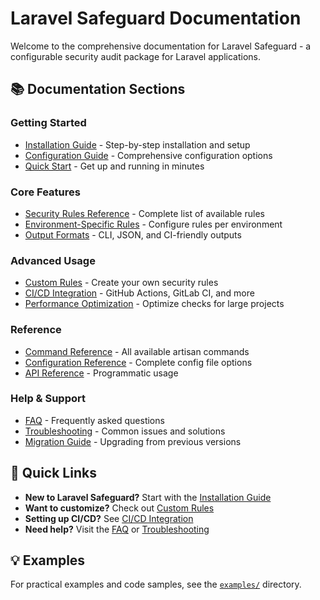 # Laravel Safeguard Documentation

Welcome to the comprehensive documentation for Laravel Safeguard - a configurable security audit package for Laravel applications.

## 📚 Documentation Sections

### Getting Started
- [Installation Guide](installation.md) - Step-by-step installation and setup
- [Configuration Guide](configuration.md) - Comprehensive configuration options
- [Quick Start](quick-start.md) - Get up and running in minutes

### Core Features
- [Security Rules Reference](rules-reference.md) - Complete list of available rules
- [Environment-Specific Rules](environment-rules.md) - Configure rules per environment
- [Output Formats](output-formats.md) - CLI, JSON, and CI-friendly outputs

### Advanced Usage
- [Custom Rules](custom-rules.md) - Create your own security rules
- [CI/CD Integration](ci-cd-integration.md) - GitHub Actions, GitLab CI, and more
- [Performance Optimization](performance.md) - Optimize checks for large projects

### Reference
- [Command Reference](commands.md) - All available artisan commands
- [Configuration Reference](configuration-reference.md) - Complete config file options
- [API Reference](api-reference.md) - Programmatic usage

### Help & Support
- [FAQ](faq.md) - Frequently asked questions
- [Troubleshooting](troubleshooting.md) - Common issues and solutions
- [Migration Guide](migration.md) - Upgrading from previous versions

## 🚀 Quick Links

- **New to Laravel Safeguard?** Start with the [Installation Guide](installation.md)
- **Want to customize?** Check out [Custom Rules](custom-rules.md)
- **Setting up CI/CD?** See [CI/CD Integration](ci-cd-integration.md)
- **Need help?** Visit the [FAQ](faq.md) or [Troubleshooting](troubleshooting.md)

## 💡 Examples

For practical examples and code samples, see the [`examples/`](../examples/) directory.